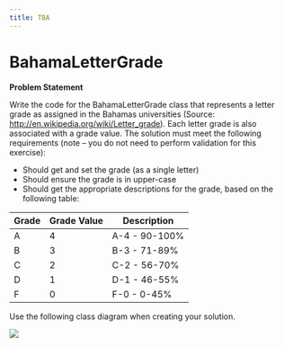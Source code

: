```yaml
---
title: TBA
---
```

# BahamaLetterGrade

**Problem Statement**

Write the code for the BahamaLetterGrade class that represents a letter grade as assigned in the Bahamas universities (Source: http://en.wikipedia.org/wiki/Letter_grade). Each letter grade is also associated with a grade value. The solution must meet the following requirements (note – you do not need to perform validation for this exercise):

* Should get and set the grade (as a single letter)
* Should ensure the grade is in upper-case
* Should get the appropriate descriptions for the grade, based on the following table:

Grade | Grade Value | Description
------|-------------|--------------
A     | 4           | A-4 - 90-100%
B     | 3           | B-3 - 71-89%
C     | 2           | C-2 - 56-70%
D     | 1           | D-1 - 46-55%
F     | 0           | F-0 - 0-45%

Use the following class diagram when creating your solution.

![](H-BahamaLetterGrade.png)
